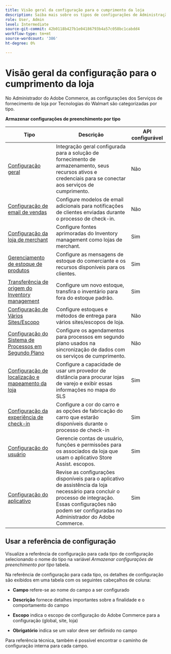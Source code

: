 ```yaml
---
title: Visão geral da configuração para o cumprimento da loja
description: Saiba mais sobre os tipos de configurações de Administração disponíveis para personalizar os recursos de cumprimento estendido fornecidos pela solução de fornecimento de armazenamento e link para instruções de conclusão da configuração.
role: User, Admin
level: Intermediate
source-git-commit: 42b0118b427b1e04186793b4a57c058bc1cabdd4
workflow-type: tm+mt
source-wordcount: '386'
ht-degree: 0%

---
```



# Visão geral da configuração para o cumprimento da loja

No Administrador do Adobe Commerce, as configurações dos Serviços de fornecimento de loja por Tecnologias do Walmart são categorizadas por tipo.

**Armazenar configurações de preenchimento por tipo**

| **Tipo** | **Descrição** | **API configurável** |
|--------------------------------------------------------------------------|--------------------------------------------------------------------------------------------------------------------------------------------------------------------------|----------------------|
| [Configuração geral](enable-general.md) | Integração geral configurada para a solução de fornecimento de armazenamento, seus recursos ativos e credenciais para se conectar aos serviços de cumprimento. | Não |
| [Configuração de email de vendas](sales-emails.md) | Configure modelos de email adicionais para notificações de clientes enviadas durante o processo de check-in. | Não |
| [Configuração da loja de merchant](merchant-store-configuration.md) | Configure fontes aprimoradas do Inventory management como lojas de merchant. | Sim |
| [Gerenciamento de estoque de produtos](product-stock.md) | Configure as mensagens de estoque do comerciante e os recursos disponíveis para os clientes. | Sim |
| [Transferência de origem do Inventory management](inventory-stock-transfer.md) | Configure um novo estoque, transfira o inventário para fora do estoque padrão. | Sim |
| [Configuração de Vários Sites/Escopo](multi-site-and-scope-config.md) | Configure estoques e métodos de entrega para vários sites/escopos de loja. | Não |
| [Configuração do Sistema de Processos em Segundo Plano](background-processes.md) | Configure os agendamentos para processos em segundo plano usados na sincronização de dados com os serviços de cumprimento. | Não |
| [Configuração de localização e mapeamento da loja](store-location-map-provider-setup.md) | Configure a capacidade de usar um provedor de distância para procurar lojas de varejo e exibir essas informações no mapa do SLS | Sim |
| [Configuração da experiência de check-in](check-in-experience-setup.md) | Configure a cor do carro e as opções de fabricação do carro que estarão disponíveis durante o processo de check-in | Sim |
| [Configuração do usuário](user-setup.md) | Gerencie contas de usuário, funções e permissões para os associados da loja que usam o aplicativo Store Assist. escopos. | Sim |
| [Configuração do aplicativo](app-setup.md) | Revise as configurações disponíveis para o aplicativo de assistência da loja necessário para concluir o processo de integração. Essas configurações não podem ser configuradas no Administrador do Adobe Commerce. | Sim |

## Usar a referência de configuração

Visualize a referência de configuração para cada tipo de configuração selecionando o nome do tipo na variável _Armazenar configurações de preenchimento por tipo_ tabela.

Na referência de configuração para cada tipo, os detalhes de configuração são exibidos em uma tabela com os seguintes cabeçalhos de coluna:

- **Campo** refere-se ao nome do campo a ser configurado

- **Descrição** fornece detalhes importantes sobre a finalidade e o comportamento do campo

- **Escopo** indica o escopo de configuração do Adobe Commerce para a configuração (global, site, loja)

- **Obrigatório** indica se um valor deve ser definido no campo

Para referência técnica, também é possível encontrar o caminho de configuração interna para cada campo.
